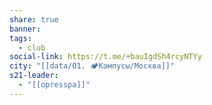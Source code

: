 ```yaml
---
share: true
banner: 
tags:
  - club
social-link: https://t.me/+bauIgdSh4rcyNTYy
city: "[[data/01. 🏕️Кампусы/Москва]]"
s21-leader:
  - "[[opresspa]]"
---
```


